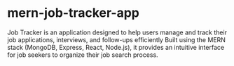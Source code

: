 # mern-job-tracker-app

Job Tracker is an application designed to help users manage and track their job applications, interviews, and follow-ups efficiently Built using the MERN stack (MongoDB, Express, React, Node.js), it provides an intuitive interface for job seekers to organize their job search process.
